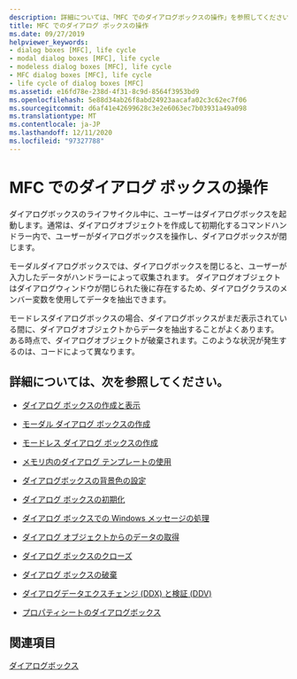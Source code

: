```yaml
---
description: 詳細については、「MFC でのダイアログボックスの操作」を参照してください。
title: MFC でのダイアログ ボックスの操作
ms.date: 09/27/2019
helpviewer_keywords:
- dialog boxes [MFC], life cycle
- modal dialog boxes [MFC], life cycle
- modeless dialog boxes [MFC], life cycle
- MFC dialog boxes [MFC], life cycle
- life cycle of dialog boxes [MFC]
ms.assetid: e16fd78e-238d-4f31-8c9d-8564f3953bd9
ms.openlocfilehash: 5e88d34ab26f8abd24923aacafa02c3c62ec7f06
ms.sourcegitcommit: d6af41e42699628c3e2e6063ec7b03931a49a098
ms.translationtype: MT
ms.contentlocale: ja-JP
ms.lasthandoff: 12/11/2020
ms.locfileid: "97327788"
---
```

# <a name="working-with-dialog-boxes-in-mfc"></a>MFC でのダイアログ ボックスの操作

ダイアログボックスのライフサイクル中に、ユーザーはダイアログボックスを起動します。通常は、ダイアログオブジェクトを作成して初期化するコマンドハンドラー内で、ユーザーがダイアログボックスを操作し、ダイアログボックスが閉じます。

モーダルダイアログボックスでは、ダイアログボックスを閉じると、ユーザーが入力したデータがハンドラーによって収集されます。 ダイアログオブジェクトはダイアログウィンドウが閉じられた後に存在するため、ダイアログクラスのメンバー変数を使用してデータを抽出できます。

モードレスダイアログボックスの場合、ダイアログボックスがまだ表示されている間に、ダイアログオブジェクトからデータを抽出することがよくあります。 ある時点で、ダイアログオブジェクトが破棄されます。このような状況が発生するのは、コードによって異なります。

## <a name="what-do-you-want-to-know-more-about"></a>詳細については、次を参照してください。

- [ダイアログ ボックスの作成と表示](creating-and-displaying-dialog-boxes.md)

- [モーダル ダイアログ ボックスの作成](creating-modal-dialog-boxes.md)

- [モードレス ダイアログ ボックスの作成](creating-modeless-dialog-boxes.md)

- [メモリ内のダイアログ テンプレートの使用](using-a-dialog-template-in-memory.md)

- [ダイアログボックスの背景色の設定](setting-the-dialog-boxs-background-color.md)

- [ダイアログ ボックスの初期化](initializing-the-dialog-box.md)

- [ダイアログ ボックスでの Windows メッセージの処理](handling-windows-messages-in-your-dialog-box.md)

- [ダイアログ オブジェクトからのデータの取得](retrieving-data-from-the-dialog-object.md)

- [ダイアログ ボックスのクローズ](closing-the-dialog-box.md)

- [ダイアログ ボックスの破棄](destroying-the-dialog-box.md)

- [ダイアログデータエクスチェンジ (DDX) と検証 (DDV)](dialog-data-exchange-and-validation.md)

- [プロパティシートのダイアログボックス](property-sheets-and-property-pages-mfc.md)

## <a name="see-also"></a>関連項目

[ダイアログボックス](dialog-boxes.md)
